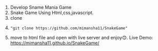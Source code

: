1. Develop Sname Mania Game
2. Snake Game Using Html,css,javascript.
3. clone
4.     "git clone https://github.com/mimansha11/SnakeGame"
5. move to html file and open with live server and enjoy😊.
Live Demo:
   https://mimansha11.github.io/SnakeGame/
